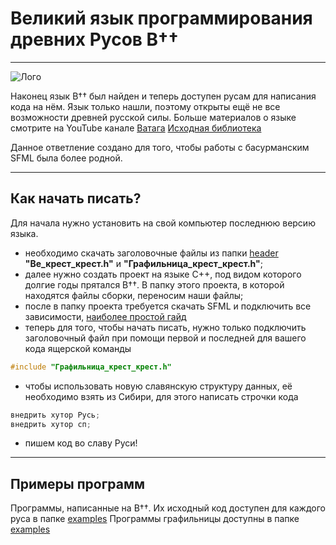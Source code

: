 # Великий язык программирования древних Русов В††

___

![Лого](https://sun9-35.userapi.com/impg/JMeZbK2RtwcUHV8PLS5Lizg8QRJ3cOUpons0IA/ImYNJDVqCh0.jpg?size=506x330&quality=96&sign=63f7c2f5af0678b205c0e48296ae4106&type=album)

Наконец язык В†† был найден и&nbsp;теперь доступен русам для написания кода на&nbsp;нём. Язык только нашли, поэтому открыты ещё не&nbsp;все возможности древней русской силы.
Больше материалов о&nbsp;языке смотрите на&nbsp;YouTube канале [Ватага](https://www.youtube.com/@VatagaRUS)
[Исходная библиотека](https://github.com/KanatnikovMax/znanie-drevnix)

Данное ответление создано для того, чтобы работы с басурманским SFML была более родной.
___ 

## Как начать писать?
Для начала нужно установить на свой компьютер последнюю версию языка.
- необходимо скачать заголовочные файлы из папки [header](https://github.com/F1nenine/znanie-drevnix-sfml/tree/main/header) __"Ве_крест_крест.h"__ и __"Графильница_крест_крест.h"__;
- далее нужно создать проект на языке C++, под видом которого долгие годы прятался В††. В папку этого проекта, в которой находятся файлы сборки, переносим наши файлы;
- после в папку проекта требуется скачать SFML и подключить все зависимости, [наиболее простой гайд](https://habr.com/ru/articles/703500/)
- теперь для того, чтобы начать писать, нужно только подключить заголовочный файл при помощи первой и последней для вашего кода ящерской команды 
```C++
#include "Графильница_крест_крест.h"
```
- чтобы использовать новую славянскую структуру данных, её необходимо взять из&nbsp;Сибири, для этого написать строчки кода
```C++
внедрить хутор Русь;
внедрить хутор сп;
```
- пишем код во славу Руси!

___ 

## Примеры программ
Программы, написанные на&nbsp;В††. Их исходный код доступен для каждого руса в&nbsp;папке [examples](https://github.com/KanatnikovMax/znanie-drevnix/tree/main/examples)
Программы графильницы доступны в папке [examples](https://github.com/F1nenine/znanie-drevnix-sfml/tree/main/examples)
